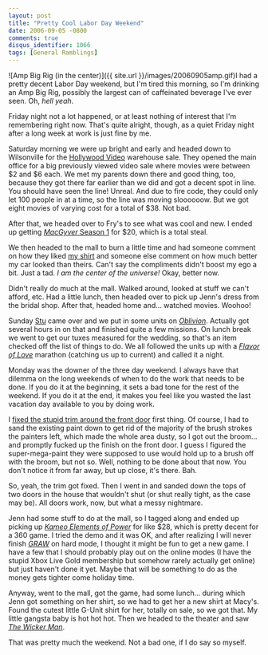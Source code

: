 ```yaml
---
layout: post
title: "Pretty Cool Labor Day Weekend"
date: 2006-09-05 -0800
comments: true
disqus_identifier: 1066
tags: [General Ramblings]
---
```

![Amp Big Rig (in the
center)]({{ site.url }}/images/20060905amp.gif)I
had a pretty decent Labor Day weekend, but I'm tired this morning, so
I'm drinking an Amp Big Rig, possibly the largest can of caffeinated
beverage I've ever seen. Oh, *hell yeah*.

 Friday night not a lot happened, or at least nothing of interest that
I'm remembering right now. That's quite alright, though, as a quiet
Friday night after a long week at work is just fine by me.

 Saturday morning we were up bright and early and headed down to
Wilsonville for the [Hollywood Video](http://www.hollywoodvideo.com/)
warehouse sale. They opened the main office for a big previously viewed
video sale where movies were between $2 and $6 each. We met my parents
down there and good thing, too, because they got there far earlier than
we did and got a decent spot in line. You should have seen the line!
Unreal. And due to fire code, they could only let 100 people in at a
time, so the line was moving sloooooow. But we got eight movies of
varying cost for a total of $38. Not bad.

 After that, we headed over to Fry's to see what was cool and new. I
ended up getting [*MacGyver* Season
1](http://www.amazon.com/exec/obidos/ASIN/B0006IUDXA/mhsvortex) for
$20, which is a total steal.

 We then headed to the mall to burn a little time and had someone
comment on how they liked [my
shirt](http://www.thinkgeek.com/pvp/swag/77da/) and someone else comment
on how much better my car looked than theirs. Can't say the compliments
didn't boost my ego a bit. Just a tad. *I am the center of the
universe!* Okay, better now.

 Didn't really do much at the mall. Walked around, looked at stuff we
can't afford, etc. Had a little lunch, then headed over to pick up
Jenn's dress from the bridal shop. After that, headed home and...
watched movies. Woohoo!

 Sunday [Stu](http://www.stuartthompson.net) came over and we put in
some units on
[*Oblivion*](http://www.amazon.com/exec/obidos/ASIN/B000BI3QK2/mhsvortex).
Actually got several hours in on that and finished quite a few missions.
On lunch break we went to get our tuxes measured for the wedding, so
that's an item checked off the list of things to do. We all followed the
units up with a [*Flavor of
Love*](http://www.vh1.com/shows/dyn/flavor_of_love/series.jhtml)
marathon (catching us up to current) and called it a night.

 Monday was the downer of the three day weekend. I always have that
dilemma on the long weekends of when to do the work that needs to be
done. If you do it at the beginning, it sets a bad tone for the rest of
the weekend. If you do it at the end, it makes you feel like you wasted
the last vacation day available to you by doing work.

 I [fixed the stupid trim around the front
door](/archive/2006/08/23/fed-up-with-painting.aspx) first thing. Of
course, I had to sand the existing paint down to get rid of the majority
of the brush strokes the painters left, which made the whole area dusty,
so I got out the broom... and promptly fucked up the finish on the front
door. I guess I figured the super-mega-paint they were supposed to use
would hold up to a brush off with the broom, but not so. Well, nothing
to be done about that now. You don't notice it from far away, but up
close, it's there. Bah.

 So, yeah, the trim got fixed. Then I went in and sanded down the tops
of two doors in the house that wouldn't shut (or shut really tight, as
the case may be). All doors work, now, but what a messy nightmare.

 Jenn had some stuff to do at the mall, so I tagged along and ended up
picking up [*Kameo Elements of
Power*](http://www.amazon.com/exec/obidos/ASIN/B000B6ML0A/mhsvortex) for
like $28, which is pretty decent for a 360 game. I tried the demo and
it was OK, and after realizing I will never finish
[*GRAW*](http://www.amazon.com/exec/obidos/ASIN/B000A0EFJW/mhsvortex) on
hard mode, I thought it might be fun to get a new game. I have a few
that I should probably play out on the online modes (I have the stupid
Xbox Live Gold membership but somehow rarely actually get online) but
just haven't done it yet. Maybe that will be something to do as the
money gets tighter come holiday time.

 Anyway, went to the mall, got the game, had some lunch... during which
Jenn got something on her shirt, so we had to get her a new shirt at
Macy's. Found the cutest little G-Unit shirt for her, totally on sale,
so we got that. My little gangsta baby is hot hot hot. Then we headed to
the theater and saw [*The Wicker
Man*](/archive/2006/09/05/the-wicker-man.aspx).

 That was pretty much the weekend. Not a bad one, if I do say so
myself.
